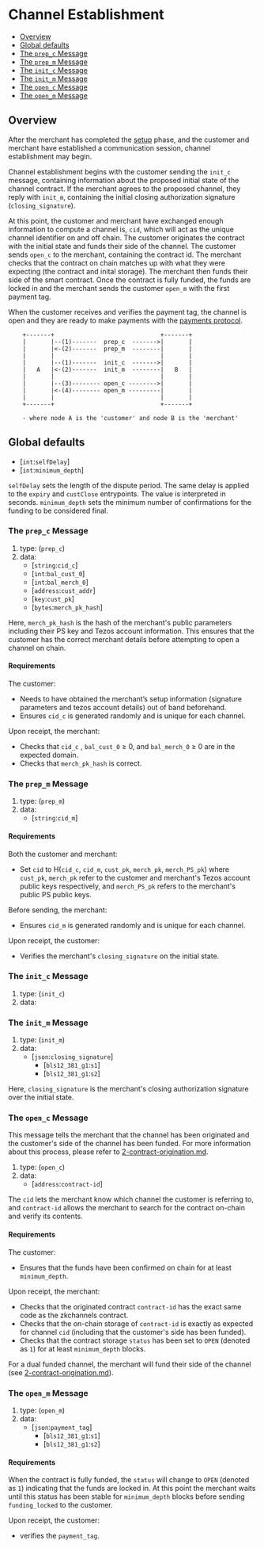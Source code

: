 # Channel Establishment

  * [Overview](#Overview)
  * [Global defaults](#global-defaults)
  * [The `prep_c` Message](#the-`init_c`-Message)
  * [The `prep_m` Message](#the-`init_m`-Message)
  * [The `init_c` Message](#the-`init_c`-Message)
  * [The `init_m` Message](#the-`init_m`-Message)
  * [The `open_c` Message](#the-`open_c`-Message)
  * [The `open_m` Message](#the-`open_m`-Message)

## Overview
After the merchant has completed the [setup](#1-setup.md) phase, and the customer and merchant have established a communication session, channel establishment may begin. 

Channel establishment begins with the customer sending the `init_c` message, containing information about the proposed initial state of the channel contract. If the merchant agrees to the proposed channel, they reply with `init_m`, containing the initial closing authorization signature (`closing_signature`).  

At this point, the customer and merchant have exchanged enough information to compute a channel is, `cid`, which will act as the unique channel identifier on and off chain. The customer originates the contract with the initial state and funds their side of the channel. The customer sends `open_c` to the merchant, containing the contract id. The merchant checks that the contract on chain matches up with what they were expecting (the contract and inital storage). The merchant then funds their side of the smart contract. Once the contract is fully funded, the funds are locked in and the merchant sends the customer `open_m` with the first payment tag.

When the customer receives and verifies the payment tag, the channel is open and they are ready to make payments with the [payments protocol](3-channel-payments.md).

        +-------+                              +-------+
        |       |--(1)-------  prep_c  ------->|       |
        |       |<-(2)-------  prep_m  --------|       |
        |       |                              |       |
        |       |--(1)-------  init_c  ------->|       |
        |   A   |<-(2)-------  init_m  --------|   B   |
        |       |                              |       |
        |       |--(3)-------- open_c -------->|       |
        |       |<-(4)-------- open_m ---------|       |
        |       |                              |       |
        +-------+                              +-------+

        - where node A is the 'customer' and node B is the 'merchant'

## Global defaults
* [`int`:`selfDelay`] 
* [`int`:`minimum_depth`]

`selfDelay` sets the length of the dispute period. The same delay is applied to the `expiry` and `custClose` entrypoints. The value is interpreted in seconds. 
`minimum_depth` sets the minimum number of confirmations for the funding to be considered final.

### The `prep_c` Message
1. type: (`prep_c`)
2. data: 
    * [`string`:`cid_c`]
    * [`int`:`bal_cust_0`]
    * [`int`:`bal_merch_0`]
    * [`address`:`cust_addr`]
    * [`key`:`cust_pk`]
    * [`bytes`:`merch_pk_hash`]

Here, `merch_pk_hash` is the hash of the merchant's public parameters including their PS key and Tezos account information. This ensures that the customer has the correct merchant details before attempting to open a channel on chain. 

#### Requirements
The customer:
  - Needs to have obtained the merchant’s setup information (signature parameters and tezos account details) out of band beforehand.
  - Ensures `cid_c` is generated randomly and is unique for each channel.

Upon receipt, the merchant:
  - Checks that `cid_c` , `bal_cust_0` ≥ 0, and `bal_merch_0` ≥ 0 are in the expected domain.
  - Checks that `merch_pk_hash` is correct.

### The `prep_m` Message
1. type: (`prep_m`)
2. data:
    * [`string`:`cid_m`]

#### Requirements
Both the customer and merchant:
  - Set `cid` to H(`cid_c`, `cid_m`, `cust_pk`, `merch_pk`, `merch_PS_pk`) where `cust_pk`, `merch_pk` refer to the customer and merchant's Tezos account public keys respectively, and `merch_PS_pk` refers to the merchant's public PS public keys.

Before sending, the merchant:
  - Ensures `cid_m` is generated randomly and is unique for each channel.

Upon receipt, the customer:
  - Verifies the merchant's `closing_signature` on the initial state.
  

### The `init_c` Message
1. type: (`init_c`)
2. data: 

### The `init_m` Message
1. type: (`init_m`)
2. data: 
    * [`json`:`closing_signature`]
      * [`bls12_381_g1`:`s1`]
      * [`bls12_381_g1`:`s2`]

Here, `closing_signature` is the merchant's closing authorization signature over the initial state.

### The `open_c` Message
This message tells the merchant that the channel has been originated and the customer's side of the channel has been funded. For more information about this process, please refer to [2-contract-origination.md](2-contract-origination.md).

1. type: (`open_c`)
2. data: 
    * [`address`:`contract-id`]

The `cid` lets the merchant know which channel the customer is referring to, and `contract-id` allows the merchant to search for the contract on-chain and verify its contents.

#### Requirements

The customer:
  - Ensures that the funds have been confirmed on chain for at least `minimum_depth`.

Upon receipt, the merchant:
  - Checks that the originated contract `contract-id` has the exact same code as the zkchannels contract.
  - Checks that the on-chain storage of `contract-id` is exactly as expected for channel `cid` (including that the customer's side has been funded).
  - Checks that the contract storage `status` has been set to `OPEN` (denoted as `1`) for at least `minimum_depth` blocks.

For a dual funded channel, the merchant will fund their side of the channel (see [2-contract-origination.md](2-contract-origination.md)).
  ### The `open_m` Message

1. type: (`open_m`)
2. data: 
    * [`json`:`payment_tag`]
      * [`bls12_381_g1`:`s1`]
      * [`bls12_381_g1`:`s2`]

#### Requirements
When the contract is fully funded, the `status` will change to `OPEN` (denoted as `1`) indicating that the funds are locked in. At this point the merchant waits until this status has been stable for `minimum_depth` blocks before sending `funding_locked` to the customer.

Upon receipt, the customer:
  - verifies the `payment_tag`.